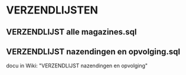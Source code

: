 # VERZENDLIJSTEN
## VERZENDLIJST alle magazines.sql
## VERZENDLIJST nazendingen en opvolging.sql
docu in Wiki: "VERZENDLIJST nazendingen en opvolging"
